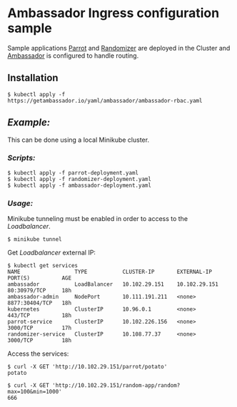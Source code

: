# Ambassador Ingress configuration sample

Sample applications [Parrot](https://github.com/medeiser/parrot) and [Randomizer](https://github.com/medeiser/randomizer) are deployed in the Cluster and [Ambassador](https://www.getambassador.io/) is configured to handle routing.

## Installation

```shell
$ kubectl apply -f https://getambassador.io/yaml/ambassador/ambassador-rbac.yaml
```

## *Example:*

This can be done using a local Minikube cluster.

### *Scripts:*

```shell
$ kubectl apply -f parrot-deployment.yaml
$ kubectl apply -f randomizer-deployment.yaml
$ kubectl apply -f ambassador-deployment.yaml
```

### *Usage:*

Minikube tunneling must be enabled in order to access to the *Loadbalancer*.

```shell
$ minikube tunnel
```

Get *Loadbalancer* external IP:

```shell
$ kubectl get services
NAME                 TYPE           CLUSTER-IP       EXTERNAL-IP     PORT(S)          AGE
ambassador           LoadBalancer   10.102.29.151    10.102.29.151   80:30979/TCP     18h
ambassador-admin     NodePort       10.111.191.211   <none>          8877:30404/TCP   18h
kubernetes           ClusterIP      10.96.0.1        <none>          443/TCP          18h
parrot-service       ClusterIP      10.102.226.156   <none>          3000/TCP         17h
randomizer-service   ClusterIP      10.108.77.37     <none>          3000/TCP         18h
```

Access the services:

```shell
$ curl -X GET 'http://10.102.29.151/parrot/potato'
potato
```

```shell
$ curl -X GET 'http://10.102.29.151/random-app/random?max=100&min=1000'
666
```
